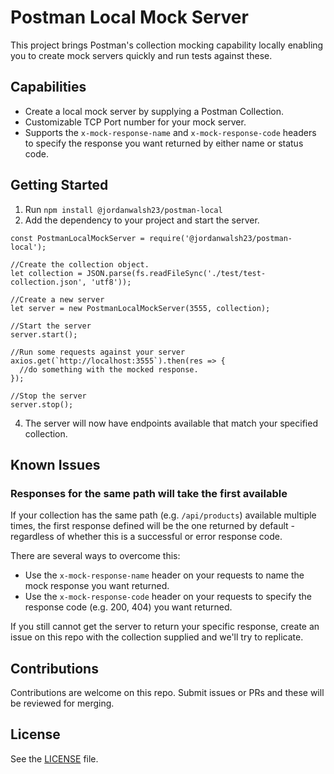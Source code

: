 # Postman Local Mock Server

This project brings Postman's collection mocking capability locally enabling you to create mock servers quickly and run tests against these.

## Capabilities

- Create a local mock server by supplying a Postman Collection.
- Customizable TCP Port number for your mock server.
- Supports the `x-mock-response-name` and `x-mock-response-code` headers to specify the response you want returned by either name or status code.

## Getting Started

1. Run `npm install @jordanwalsh23/postman-local`
2. Add the dependency to your project and start the server.

```
const PostmanLocalMockServer = require('@jordanwalsh23/postman-local');

//Create the collection object.
let collection = JSON.parse(fs.readFileSync('./test/test-collection.json', 'utf8'));

//Create a new server
let server = new PostmanLocalMockServer(3555, collection);

//Start the server
server.start();

//Run some requests against your server
axios.get(`http://localhost:3555`).then(res => {
  //do something with the mocked response.
});

//Stop the server
server.stop();
```

4. The server will now have endpoints available that match your specified collection.

## Known Issues

### Responses for the same path will take the first available

If your collection has the same path (e.g. `/api/products`) available multiple times, the first response defined will be the one returned by default - regardless of whether this is a successful or error response code.

There are several ways to overcome this:

- Use the `x-mock-response-name` header on your requests to name the mock response you want returned.
- Use the `x-mock-response-code` header on your requests to specify the response code (e.g. 200, 404) you want returned.

If you still cannot get the server to return your specific response, create an issue on this repo with the collection supplied and we'll try to replicate.

## Contributions

Contributions are welcome on this repo. Submit issues or PRs and these will be reviewed for merging.

## License

See the [LICENSE](LICENSE) file.
